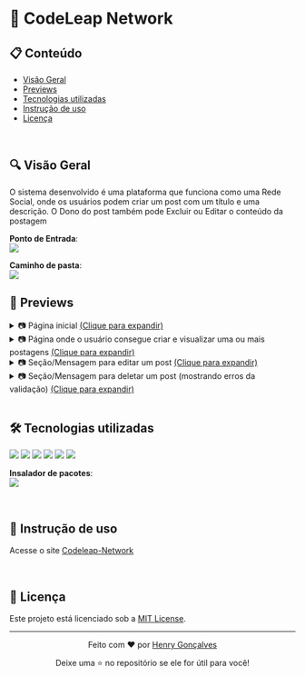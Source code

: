 # 🚀 CodeLeap Network

## 📋 Conteúdo

- [Visão Geral](#Overview)
- [Previews](#previews)
- [Tecnologias utilizadas](#techs)
- [Instrução de uso](#use)
- [Licença](#license)

<br>

<a name="Overview"></a>
## 🔍 Visão Geral

O sistema desenvolvido é uma plataforma que funciona como uma Rede Social, onde os usuários podem criar um post com um título e uma descrição. O Dono do post também pode Excluir ou Editar o conteúdo da postagem

**Ponto de Entrada**:  
<span><img src="https://img.shields.io/badge/backend%2Bfrontend-333333?style=for-the-badge"></span>

**Caminho de pasta**:  
<span><img src="https://img.shields.io/badge/codeleap%2Fbackend%2Bfrontend-333333?style=for-the-badge"></span>

<a name="previews"></a>
## 👀 Previews

<details>
<summary>📷 Página inicial <ins>(Clique para expandir)</ins></summary>
<div align="center">
  
  <img width="576" height="249" alt="image" src="https://github.com/user-attachments/assets/9569be67-1be2-43eb-88e6-fa6138fff3e9" />
  
</div>
</details>

<details>
<summary>📷 Página onde o usuário consegue criar e visualizar uma ou mais postagens <ins>(Clique para expandir)</ins></summary>
<div align="center">
  
  <img width="725" height="791" alt="image" src="https://github.com/user-attachments/assets/8b7d8b6d-e016-41c8-981d-d8beec06a267" />
  
</div>
</details>

<details>
<summary>📷 Seção/Mensagem para editar um post <ins>(Clique para expandir)</ins></summary>
<div align="center">
  
  <img width="731" height="518" alt="image" src="https://github.com/user-attachments/assets/3ec7c7ac-b126-4891-be97-561e736afc13" />
  
</div>
</details>

<details>
<summary>📷 Seção/Mensagem para deletar um post (mostrando erros da validação) <ins>(Clique para expandir)</ins></summary>
<div align="center">
  
  <img width="685" height="351" alt="image" src="https://github.com/user-attachments/assets/9246b474-41a1-4fdb-a6f8-55d21ad17855" />

</div>
</details>

<br>

<a name="techs"></a>
## 🛠️ Tecnologias utilizadas

<a href="https://react.dev/"><img src="https://img.shields.io/badge/react-19.1.1-61DAFB?style=for-the-badge&logo=react&logoColor=61DAFB&labelColor=gray"></a> <a href="https://reactrouter.com/"><img src="https://img.shields.io/badge/react%20router-7.8.2-CA4245?style=for-the-badge&logo=reactrouter&logoColor=CA4245&labelColor=gray"></a> <a href="https://swr.vercel.app/"><img src="https://img.shields.io/badge/swr-2.3.6-000000?style=for-the-badge&logo=swr&logoColor=000000&labelColor=gray"></a> <a href="https://vite.dev/guide/"><img src="https://img.shields.io/badge/vite-7.1.2-646CFF?style=for-the-badge&logo=vite&logoColor=white&labelColor=gray"></a> <a href="https://docs.python.org/3/"><img src="https://img.shields.io/badge/python-3.10.12-3776AB?style=for-the-badge&logo=python&logoColor=3776AB&labelColor=gray"></a> <a href="https://docs.djangoproject.com/en/5.2/"><img src="https://img.shields.io/badge/django-2.3.6-092E20?style=for-the-badge&logo=django&logoColor=092E20&labelColor=gray"></a>

**Insalador de pacotes**:  
<a href="https://docs.npmjs.com"><img src="https://img.shields.io/badge/npm-11.5.2-CB3837?style=for-the-badge&logo=npm&logoColor=CB3837&labelColor=gray"></a>

<br>

<a name="use"></a>
## 📜 Instrução de uso

Acesse o site [Codeleap-Network](https://codeleap-network-alpha.vercel.app/careers)

<br>

<a name="license"></a>
## 📄 Licença

Este projeto está licenciado sob a [MIT License](https://github.com/henrygoncalvess/django-knowledges/blob/main/LICENSE).

---

<div align="center">
  <p>Feito com ❤️ por <a href="https://github.com/henrygoncalvess">Henry Gonçalves</a></p>
  <p>Deixe uma ⭐ no repositório se ele for útil para você!</p>
</div>
